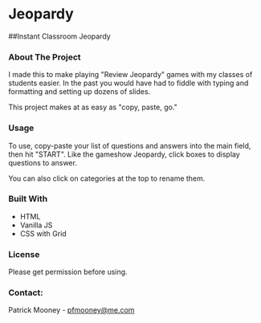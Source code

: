 # Jeopardy

##Instant Classroom Jeopardy

### About The Project
I made this to make playing "Review Jeopardy" games with my classes of students easier. In the past you would have had to fiddle with typing and formatting and setting up dozens of slides.

This project makes at as easy as "copy, paste, go."


### Usage
To use, copy-paste your list of questions and answers into the main field, then hit "START". Like the gameshow Jeopardy, click boxes to display questions to answer.

You can also click on categories at the top to rename them.


### Built With
- HTML
- Vanilla JS
- CSS with Grid



### License
Please get permission before using.


### Contact:
Patrick Mooney - pfmooney@me.com
